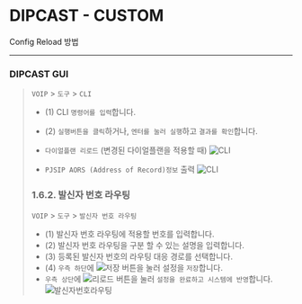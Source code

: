 # DIPCAST - CUSTOM

Config Reload 방법
***

### DIPCAST GUI

> ```VOIP``` > ```도구``` > ```CLI```
>
> * (1) CLI ```명령어를 입력```합니다.
> * (2) ```실행버튼을 클릭```하거나, ```엔터를 눌러 실행```하고 ```결과를 확인```합니다.
> * ```다이얼플랜 리로드``` (변경된 다이얼플랜을 적용할 때)
> ![CLI](resources/img/1.6.cli.png)
>
> * ```PJSIP AORS (Address of Record)정보``` 출력
> ![CLI](resources/img/1.6.cli.2.png)
>
> ### 1.6.2. 발신자 번호 라우팅
>
> ```VOIP``` > ```도구``` > ```발신자 번호 라우팅```
>
> * (1) 발신자 번호 라우팅에 적용할 번호를 입력합니다.
> * (2) 발신자 번호 라우팅을 구분 할 수 있는 설명을 입력합니다.  
> * (3) 등록된 발신자 번호의 라우팅 대응 경로를 선택합니다.
> * (4) ```우측 하단```에 ![저장](resources/img/save.png) 버튼을 눌러 설정을 ```저장```합니다.
> * ```우측 상단```에 ![리로드](resources/img/reload.png) 버튼을 눌러 ```설정을 완료하고 시스템에 반영```합니다.
> ![발신자번호라우팅](resources/img/1.5.1.cidroute.png)
